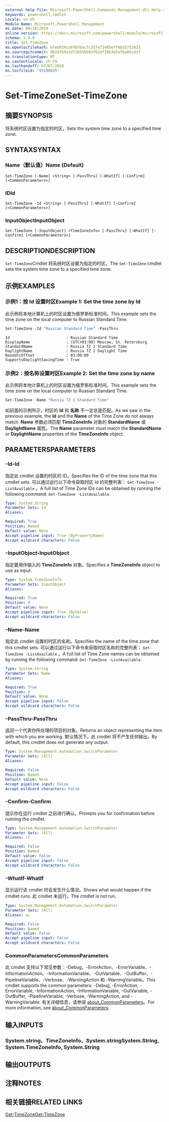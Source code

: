 ```yaml
---
external help file: Microsoft.PowerShell.Commands.Management.dll-Help.xml
keywords: powershell,cmdlet
Locale: en-US
Module Name: Microsoft.PowerShell.Management
ms.date: 09/18/2019
online version: https://docs.microsoft.com/powershell/module/microsoft.powershell.management/set-timezone?view=powershell-5.1&WT.mc_id=ps-gethelp
schema: 2.0.0
title: Set-TimeZone
ms.openlocfilehash: bfeb838ca8f67bac7c257ef3485eff9b55753933
ms.sourcegitcommit: 9b28fb9a3d72655bb63f62af18b3a5af6a05cd3f
ms.translationtype: MT
ms.contentlocale: zh-CN
ms.lasthandoff: 07/07/2020
ms.locfileid: "93198035"
---
```

# <span data-ttu-id="0607e-103">Set-TimeZone</span><span class="sxs-lookup"><span data-stu-id="0607e-103">Set-TimeZone</span></span>

## <span data-ttu-id="0607e-104">摘要</span><span class="sxs-lookup"><span data-stu-id="0607e-104">SYNOPSIS</span></span>
<span data-ttu-id="0607e-105">将系统时区设置为指定的时区。</span><span class="sxs-lookup"><span data-stu-id="0607e-105">Sets the system time zone to a specified time zone.</span></span>

## <span data-ttu-id="0607e-106">SYNTAX</span><span class="sxs-lookup"><span data-stu-id="0607e-106">SYNTAX</span></span>

### <span data-ttu-id="0607e-107">Name（默认值）</span><span class="sxs-lookup"><span data-stu-id="0607e-107">Name (Default)</span></span>

```
Set-TimeZone [-Name] <String> [-PassThru] [-WhatIf] [-Confirm] [<CommonParameters>]
```

### <span data-ttu-id="0607e-108">ID</span><span class="sxs-lookup"><span data-stu-id="0607e-108">Id</span></span>

```
Set-TimeZone -Id <String> [-PassThru] [-WhatIf] [-Confirm] [<CommonParameters>]
```

### <span data-ttu-id="0607e-109">InputObject</span><span class="sxs-lookup"><span data-stu-id="0607e-109">InputObject</span></span>

```
Set-TimeZone [-InputObject] <TimeZoneInfo> [-PassThru] [-WhatIf] [-Confirm] [<CommonParameters>]
```

## <span data-ttu-id="0607e-110">DESCRIPTION</span><span class="sxs-lookup"><span data-stu-id="0607e-110">DESCRIPTION</span></span>

<span data-ttu-id="0607e-111">`Set-TimeZone`Cmdlet 将系统时区设置为指定的时区。</span><span class="sxs-lookup"><span data-stu-id="0607e-111">The `Set-TimeZone` cmdlet sets the system time zone to a specified time zone.</span></span>

## <span data-ttu-id="0607e-112">示例</span><span class="sxs-lookup"><span data-stu-id="0607e-112">EXAMPLES</span></span>

### <span data-ttu-id="0607e-113">示例1：按 Id 设置时区</span><span class="sxs-lookup"><span data-stu-id="0607e-113">Example 1: Set the time zone by Id</span></span>

<span data-ttu-id="0607e-114">此示例将本地计算机上的时区设置为俄罗斯标准时间。</span><span class="sxs-lookup"><span data-stu-id="0607e-114">This example sets the time zone on the local computer to Russian Standard Time.</span></span>

```powershell
Set-TimeZone -Id "Russian Standard Time" -PassThru
```

```Output
Id                         : Russian Standard Time
DisplayName                : (UTC+03:00) Moscow, St. Petersburg
StandardName               : Russia TZ 2 Standard Time
DaylightName               : Russia TZ 2 Daylight Time
BaseUtcOffset              : 03:00:00
SupportsDaylightSavingTime : True
```

### <span data-ttu-id="0607e-115">示例2：按名称设置时区</span><span class="sxs-lookup"><span data-stu-id="0607e-115">Example 2: Set the time zone by name</span></span>

<span data-ttu-id="0607e-116">此示例将本地计算机上的时区设置为俄罗斯标准时间。</span><span class="sxs-lookup"><span data-stu-id="0607e-116">This example sets the time zone on the local computer to Russian Standard Time.</span></span>

```powershell
Set-TimeZone -Name "Russia TZ 2 Standard Time"
```

<span data-ttu-id="0607e-117">如前面的示例所示，时区的 **Id** 和 **名称** 不一定总是匹配。</span><span class="sxs-lookup"><span data-stu-id="0607e-117">As we saw in the previous example, the **Id** and the **Name** of the Time Zone do not always match.</span></span>
<span data-ttu-id="0607e-118">**Name** 参数必须匹配 **TimeZoneInfo** 对象的 **StandardName** 或 **DaylightName** 属性。</span><span class="sxs-lookup"><span data-stu-id="0607e-118">The **Name** parameter must match the **StandardName** or **DaylightName** properties of the **TimeZoneInfo** object.</span></span>

## <span data-ttu-id="0607e-119">PARAMETERS</span><span class="sxs-lookup"><span data-stu-id="0607e-119">PARAMETERS</span></span>

### <span data-ttu-id="0607e-120">-Id</span><span class="sxs-lookup"><span data-stu-id="0607e-120">-Id</span></span>

<span data-ttu-id="0607e-121">指定此 cmdlet 设置的时区的 ID。</span><span class="sxs-lookup"><span data-stu-id="0607e-121">Specifies the ID of the time zone that this cmdlet sets.</span></span> <span data-ttu-id="0607e-122">可以通过运行以下命令获取时区 Id 的完整列表： `Get-TimeZone -ListAvailable` 。</span><span class="sxs-lookup"><span data-stu-id="0607e-122">A full list of Time Zone IDs can be obtained by running the following command: `Get-TimeZone -ListAvailable`.</span></span>

```yaml
Type: System.String
Parameter Sets: Id
Aliases:

Required: True
Position: Named
Default value: None
Accept pipeline input: True (ByPropertyName)
Accept wildcard characters: False
```

### <span data-ttu-id="0607e-123">-InputObject</span><span class="sxs-lookup"><span data-stu-id="0607e-123">-InputObject</span></span>

<span data-ttu-id="0607e-124">指定要用作输入的 **TimeZoneInfo** 对象。</span><span class="sxs-lookup"><span data-stu-id="0607e-124">Specifies a **TimeZoneInfo** object to use as input.</span></span>

```yaml
Type: System.TimeZoneInfo
Parameter Sets: InputObject
Aliases:

Required: True
Position: 0
Default value: None
Accept pipeline input: True (ByValue)
Accept wildcard characters: False
```

### <span data-ttu-id="0607e-125">-Name</span><span class="sxs-lookup"><span data-stu-id="0607e-125">-Name</span></span>

<span data-ttu-id="0607e-126">指定此 cmdlet 设置的时区的名称。</span><span class="sxs-lookup"><span data-stu-id="0607e-126">Specifies the name of the time zone that this cmdlet sets.</span></span> <span data-ttu-id="0607e-127">可以通过运行以下命令来获取时区名称的完整列表： `Get-TimeZone -ListAvailable` 。</span><span class="sxs-lookup"><span data-stu-id="0607e-127">A full list of Time Zone names can be obtained by running the following command: `Get-TimeZone -ListAvailable`.</span></span>

```yaml
Type: System.String
Parameter Sets: Name
Aliases:

Required: True
Position: 0
Default value: None
Accept pipeline input: False
Accept wildcard characters: False
```

### <span data-ttu-id="0607e-128">-PassThru</span><span class="sxs-lookup"><span data-stu-id="0607e-128">-PassThru</span></span>

<span data-ttu-id="0607e-129">返回一个代表你所处理的项目的对象。</span><span class="sxs-lookup"><span data-stu-id="0607e-129">Returns an object representing the item with which you are working.</span></span> <span data-ttu-id="0607e-130">默认情况下，此 cmdlet 将不产生任何输出。</span><span class="sxs-lookup"><span data-stu-id="0607e-130">By default, this cmdlet does not generate any output.</span></span>

```yaml
Type: System.Management.Automation.SwitchParameter
Parameter Sets: (All)
Aliases:

Required: False
Position: Named
Default value: None
Accept pipeline input: False
Accept wildcard characters: False
```

### <span data-ttu-id="0607e-131">-Confirm</span><span class="sxs-lookup"><span data-stu-id="0607e-131">-Confirm</span></span>

<span data-ttu-id="0607e-132">提示你在运行 cmdlet 之前进行确认。</span><span class="sxs-lookup"><span data-stu-id="0607e-132">Prompts you for confirmation before running the cmdlet.</span></span>

```yaml
Type: System.Management.Automation.SwitchParameter
Parameter Sets: (All)
Aliases: cf

Required: False
Position: Named
Default value: False
Accept pipeline input: False
Accept wildcard characters: False
```

### <span data-ttu-id="0607e-133">-WhatIf</span><span class="sxs-lookup"><span data-stu-id="0607e-133">-WhatIf</span></span>

<span data-ttu-id="0607e-134">显示运行该 cmdlet 时会发生什么情况。</span><span class="sxs-lookup"><span data-stu-id="0607e-134">Shows what would happen if the cmdlet runs.</span></span> <span data-ttu-id="0607e-135">此 cmdlet 未运行。</span><span class="sxs-lookup"><span data-stu-id="0607e-135">The cmdlet is not run.</span></span>

```yaml
Type: System.Management.Automation.SwitchParameter
Parameter Sets: (All)
Aliases: wi

Required: False
Position: Named
Default value: False
Accept pipeline input: False
Accept wildcard characters: False
```

### <span data-ttu-id="0607e-136">CommonParameters</span><span class="sxs-lookup"><span data-stu-id="0607e-136">CommonParameters</span></span>

<span data-ttu-id="0607e-137">此 cmdlet 支持以下常见参数：-Debug、-ErrorAction、-ErrorVariable、-InformationAction、-InformationVariable、-OutVariable、-OutBuffer、-PipelineVariable、-Verbose、-WarningAction 和 -WarningVariable。</span><span class="sxs-lookup"><span data-stu-id="0607e-137">This cmdlet supports the common parameters: -Debug, -ErrorAction, -ErrorVariable, -InformationAction, -InformationVariable, -OutVariable, -OutBuffer, -PipelineVariable, -Verbose, -WarningAction, and -WarningVariable.</span></span> <span data-ttu-id="0607e-138">有关详细信息，请参阅 [about_CommonParameters](https://go.microsoft.com/fwlink/?LinkID=113216)。</span><span class="sxs-lookup"><span data-stu-id="0607e-138">For more information, see [about_CommonParameters](https://go.microsoft.com/fwlink/?LinkID=113216).</span></span>

## <span data-ttu-id="0607e-139">输入</span><span class="sxs-lookup"><span data-stu-id="0607e-139">INPUTS</span></span>

### <span data-ttu-id="0607e-140">System.string、TimeZoneInfo、System.string</span><span class="sxs-lookup"><span data-stu-id="0607e-140">System.String, System.TimeZoneInfo, System.String</span></span>

## <span data-ttu-id="0607e-141">输出</span><span class="sxs-lookup"><span data-stu-id="0607e-141">OUTPUTS</span></span>

## <span data-ttu-id="0607e-142">注释</span><span class="sxs-lookup"><span data-stu-id="0607e-142">NOTES</span></span>

## <span data-ttu-id="0607e-143">相关链接</span><span class="sxs-lookup"><span data-stu-id="0607e-143">RELATED LINKS</span></span>

[<span data-ttu-id="0607e-144">Get-TimeZone</span><span class="sxs-lookup"><span data-stu-id="0607e-144">Get-TimeZone</span></span>](Get-TimeZone.md)
